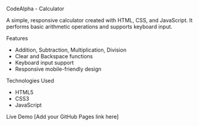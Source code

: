 CodeAlpha - Calculator

A simple, responsive calculator created with HTML, CSS, and JavaScript. It performs basic arithmetic operations and supports keyboard input.

Features
- Addition, Subtraction, Multiplication, Division
- Clear and Backspace functions
- Keyboard input support
- Responsive mobile-friendly design

Technologies Used
- HTML5
- CSS3
- JavaScript

 Live Demo
[Add your GitHub Pages link here]


